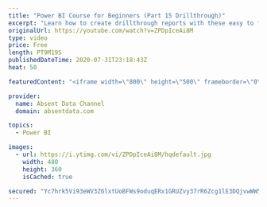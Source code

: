 ```yaml
---
title: "Power BI Course for Beginners (Part 15 Drillthrough)"
excerpt: "Learn how to create drillthrough reports with these easy to follow steps."
originalUrl: https://youtube.com/watch?v=ZPDpIceAi8M
type: video
price: Free
length: PT9M19S
publishedDateTime: 2020-07-31T23:18:43Z
heat: 50

featuredContent: "<iframe width=\"800\" height=\"500\" frameborder=\"0\" src=\"https://www.youtube.com/embed/ZPDpIceAi8M\" allow=\"accelerometer; autoplay; encrypted-media; gyroscope; picture-in-picture\" allowfullscreen></iframe>"

provider:
  name: Absent Data Channel
  domain: absentdata.com

topics:
  - Power BI

images:
  - url: https://i.ytimg.com/vi/ZPDpIceAi8M/hqdefault.jpg
    width: 480
    height: 360
    isCached: true

secured: "Yc7hrk5Vi93eWV3Z6lxtUoBFWs9oduqERx1GRUZvy37rR6Zcg1lE3DQjvwWW5Y8f0W6ssGvWMccejTUTGHGQKojKiAHi9gnC+G4MsijdeOz+zqTPQRtAxbmRkjFNSQn59oI9qk7wbuROF1TLgTHl/i6WX3Lkz7xs0LEsHUQbCKoTgo7Z5aAz2UU4b5JDz2UehQT1ofu2noQzfrdjs2LtsDipfrfy0cxDIQ/6Hpi5fQ3axgcPUIqF1ag30Bhy/2eVG3BTSlMh++3nqeTtTEcMVPH1QI/TTOmgW1mRvmqCezMLNRt977xrD90PTfgyI3Sk892rLAu84MswmuXL5KIDJ1xcYoT2RbMvAgSSHSfz/bZc+6ERZm1D0y5QhJRkEM6RbAQ7Jga506Dc/d6DdCjm6Awv4tWzBOfkQE2cXsA9pK0=;MygHbtfQHiC2PH7FtpoTrw=="
---
```



